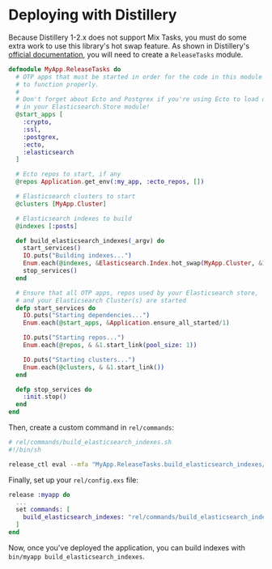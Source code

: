 # Deploying with Distillery

Because Distillery 1-2.x does not support Mix Tasks, you must do some extra
work to use this library's hot swap feature. As shown in Distillery's
[official
documentation](https://hexdocs.pm/distillery/guides/running_migrations.html),
you will need to create a `ReleaseTasks` module.

```elixir
defmodule MyApp.ReleaseTasks do
  # OTP apps that must be started in order for the code in this module
  # to function properly.
  #
  # Don't forget about Ecto and Postgrex if you're using Ecto to load documents
  # in your Elasticsearch.Store module!
  @start_apps [
    :crypto,
    :ssl,
    :postgrex,
    :ecto,
    :elasticsearch
  ]

  # Ecto repos to start, if any
  @repos Application.get_env(:my_app, :ecto_repos, [])

  # Elasticsearch clusters to start
  @clusters [MyApp.Cluster]

  # Elasticsearch indexes to build
  @indexes [:posts]

  def build_elasticsearch_indexes(_argv) do
    start_services()
    IO.puts("Building indexes...")
    Enum.each(@indexes, &Elasticsearch.Index.hot_swap(MyApp.Cluster, &1))
    stop_services()
  end

  # Ensure that all OTP apps, repos used by your Elasticsearch store,
  # and your Elasticsearch Cluster(s) are started
  defp start_services do
    IO.puts("Starting dependencies...")
    Enum.each(@start_apps, &Application.ensure_all_started/1)

    IO.puts("Starting repos...")
    Enum.each(@repos, & &1.start_link(pool_size: 1))

    IO.puts("Starting clusters...")
    Enum.each(@clusters, & &1.start_link())
  end

  defp stop_services do
    :init.stop()
  end
end
```

Then, create a custom command in `rel/commands`:

```sh
# rel/commands/build_elasticsearch_indexes.sh
#!/bin/sh

release_ctl eval --mfa "MyApp.ReleaseTasks.build_elasticsearch_indexes/1" -- "$@"
```

Finally, set up your `rel/config.exs` file:

```elixir
release :myapp do
  ...
  set commands: [
    build_elasticsearch_indexes: "rel/commands/build_elasticsearch_indexes.sh",
  ]
end
```

Now, once you've deployed the application, you can build indexes with
`bin/myapp build_elasticsearch_indexes`.
